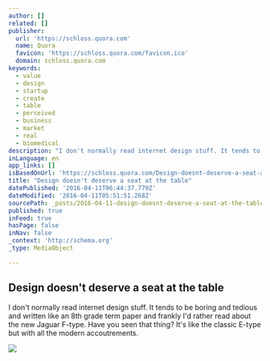 ```yaml
---
author: []
related: []
publisher:
  url: 'https://schloss.quora.com'
  name: Quora
  favicon: 'https://schloss.quora.com/favicon.ico'
  domain: schloss.quora.com
keywords:
  - value
  - design
  - startup
  - create
  - table
  - perceived
  - business
  - market
  - real
  - biomedical
description: "I don't normally read internet design stuff. It tends to be boring and tedious and written like an 8th grade term paper and frankly I'd rather read about the new Jaguar F-type. Have you seen that thing? It's like the classic E-type but with all the modern accoutrements."
inLanguage: en
app_links: []
isBasedOnUrl: 'https://schloss.quora.com/Design-doesnt-deserve-a-seat-at-the-table'
title: "Design doesn't deserve a seat at the table"
datePublished: '2016-04-11T06:44:37.779Z'
dateModified: '2016-04-11T05:51:51.268Z'
sourcePath: _posts/2016-04-11-design-doesnt-deserve-a-seat-at-the-table.md
published: true
inFeed: true
hasPage: false
inNav: false
_context: 'http://schema.org'
_type: MediaObject

---
```

<article style=""><h1>Design doesn't deserve a seat at the table</h1><p>I don't normally read internet design stuff. It tends to be boring and tedious and written like an 8th grade term paper and frankly I'd rather read about the new Jaguar F-type. Have you seen that thing? It's like the classic E-type but with all the modern accoutrements.</p><img src="https://qph.is.quoracdn.net/main-qimg-62b7d6f06c124c50a3efc03a332d0c23?convert_to_webp=true" /></article>